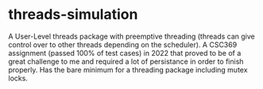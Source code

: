 # threads-simulation
A User-Level threads package with preemptive threading (threads can give control over to other threads depending on the scheduler). A CSC369 assignment (passed 100% of test cases) in 2022 that proved to be of a great challenge to me and required a lot of persistance in order to finish properly. Has the bare minimum for a threading package including mutex locks.
